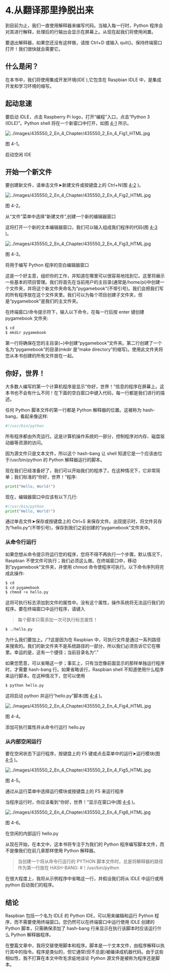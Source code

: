# 4.从翻译那里挣脱出来

到目前为止，我们一直使用解释器来编写代码。当输入每一行时，Python 程序会对其进行解释，处理后的行输出会显示在屏幕上。从现在起我们将使用闲置。

要退出解释器，如果您还没有这样做，请按 Ctrl+D 或输入 quit()。保持终端窗口打开！我们很快就会需要它。

## 什么是闲？

在本书中，我们将使用集成开发环境(IDE ),它包含在 Raspbian IDLE 中，是集成开发和学习环境的缩写。

## 起动怠速

要启动 IDLE，点击 Raspberry Pi logo，打开“编程”入口，点击“Python 3 (IDLE)”。Python shell 将在一个新窗口中打开，如图 [4-1](#Fig1) 所示。

![../images/435550_2_En_4_Chapter/435550_2_En_4_Fig1_HTML.jpg](../images/435550_2_En_4_Chapter/435550_2_En_4_Fig1_HTML.jpg)

图 4-1。

启动空闲 IDE

## 开始一个新文件

要创建新文件，请单击文件➤新建文件或按键盘上的 Ctrl+N(图 [4-2](#Fig2) )。

![../images/435550_2_En_4_Chapter/435550_2_En_4_Fig2_HTML.jpg](../images/435550_2_En_4_Chapter/435550_2_En_4_Fig2_HTML.jpg)

图 4-2。

从“文件”菜单中选择“新建文件”,创建一个新的编辑器窗口

这将打开一个新的文本编辑器窗口，我们可以输入组成我们程序的代码(图 [4-3](#Fig3) )。

![../images/435550_2_En_4_Chapter/435550_2_En_4_Fig3_HTML.jpg](../images/435550_2_En_4_Chapter/435550_2_En_4_Fig3_HTML.jpg)

图 4-3。

将用于编写 Python 程序的空白编辑器窗口

这是一个好主意，组织你的工作，并知道在哪里可以很容易地找到它。这里将展示一些基本的项目管理。我们将首先在当前用户的主目录(通常是/home/pi)中创建一个文件夹，并将这个新文件夹命名为“pygamebook”(不带引号)。我们会把我们写的所有程序放在这个文件夹里。我们可以为每个项目创建子文件夹，但是“pygamebook”是我们的主文件夹。

在终端窗口/命令提示符下，输入以下命令，在每一行后按 enter 键创建 pygamebook 文件夹:

```py
$ cd
$ mkdir pygamebook

```

第一行将确保在您的主目录(~)中创建“pygamebook”文件夹。第二行创建了一个名为“pygamebook”的目录(mkdir 是“make directory”的缩写)。使用此文件夹将您从本书创建的所有文件放在一起。

## 你好，世界！

大多数人编写的第一个计算机程序是显示“你好，世界！”信息的程序在屏幕上。这本书也不会有什么不同！在下面的空白窗口中键入代码，每一行都是我们进行的描述。

任何 Python 脚本文件的第一行都是 Python 解释器的位置。这被称为 hash-bang，看起来像这样:

```py
#!/usr/bin/python

```

所有程序都由外壳运行。这是计算机操作系统的一部分，控制程序对内存、磁盘驱动器等资源的访问。

因为源文件只是文本文件，所以这个 hash-bang 让 shell 知道它是一个应该由位于/usr/bin/python 的 Python 解释器运行的脚本。

现在我们已经准备好了，我们可以开始我们的程序了。在这种情况下，它非常简单；我们标准的“你好，世界！”程序:

```py
print("Hello, World!")

```

现在，编辑器窗口中应该有以下几行:

```py
#!/usr/bin/python
print("Hello, World!")

```

通过单击文件➤保存或按键盘上的 Ctrl+S 来保存文件。出现提示时，将文件另存为“hello.py”(不带引号)，保存到我们之前创建的“pygamebook”文件夹中。

### 从命令行运行

如果您想从命令提示符运行您的程序，您将不得不再执行一个步骤。默认情况下，Raspbian 不使文件可执行；我们必须这么做。在终端窗口中，移动到“pygamebook”文件夹，并使用 chmod 命令使程序可执行。以下命令序列将完成此操作:

```py
$ cd
$ cd pygamebook
$ chmod +x hello.py

```

这将可执行标志添加到文件的属性中。没有这个属性，操作系统将无法运行我们的程序。要在终端窗口中运行程序，请键入

> 每个脚本只需添加一次可执行标志属性！

```py
$ ./hello.py

```

为什么我们要加上。/'?这是因为在 Raspbian 中，可执行文件是通过一系列路径来搜索的。我们的新文件夹不是系统路径的一部分，所以我们必须告诉它它在哪里。幸运的是，这有一个捷径；当前目录名为“.”

如果您愿意，可以省略这一步；事实上，只有当您像前面显示的那样单独运行程序时，才需要 hash-bang 行。如果省略该行，Raspbian shell 不知道使用什么程序来运行脚本。在这种情况下，您可以使用

```py
$ python hello.py

```

这将启动 python 并运行“hello.py”脚本(图 [4-4](#Fig4) )。

![../images/435550_2_En_4_Chapter/435550_2_En_4_Fig4_HTML.jpg](../images/435550_2_En_4_Chapter/435550_2_En_4_Fig4_HTML.jpg)

图 4-4。

添加可执行属性并从命令行运行 hello.py

### 从内部空闲运行

要在空闲状态下运行程序，按键盘上的 F5 键或点击菜单中的运行➤运行模块(图 [4-5](#Fig5) )。

![../images/435550_2_En_4_Chapter/435550_2_En_4_Fig5_HTML.jpg](../images/435550_2_En_4_Chapter/435550_2_En_4_Fig5_HTML.jpg)

图 4-5。

通过从运行菜单中选择运行模块或按键盘上的 F5 来运行程序

当程序运行时，你应该看到“你好，世界！”显示在窗口中(图 [4-6](#Fig6) )。

![../images/435550_2_En_4_Chapter/435550_2_En_4_Fig6_HTML.jpg](../images/435550_2_En_4_Chapter/435550_2_En_4_Fig6_HTML.jpg)

图 4-6。

在空闲的内部运行 hello.py

从现在开始，在本文中，这本书将专注于为我们的 Python 程序编写脚本文件，而不是像我们在前几章那样使用 Python 解释器。

> 当创建一个将从命令行运行的 PYTHON 脚本文件时，总是将解释器的路径作为第一行放在 HASH-BANG: #！/usr/bin/python

在很大程度上，我将从示例程序中省略这一行，并假设我们将从 IDLE 中运行或用 python 启动我们的程序。

## 结论

Raspbian 包括一个名为 IDLE 的 Python IDE，可以用来编辑和运行 Python 程序，而不需要使用终端窗口。您仍然可以在终端窗口中运行使用 IDLE 创建的 Python 脚本，只需确保添加了 hash-bang 行来显示在执行该脚本时应该运行什么 Python 解释器程序。

在整篇文章中，我将交替使用脚本和程序。脚本是一个文本文件，由程序解释以执行其中的指令。程序是类似的，但它通常(但不总是)被编译成机器代码。由于这些相似性，我不打算在本文中吹毛求疵地谈论 Python 源文件是被称为程序还是脚本。